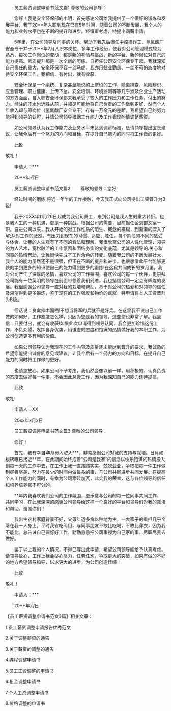 


　　员工薪资调整申请书范文篇1
尊敬的公司领导：

　　您好！我是安全环保部的小明，首先感谢公司给我提供了一个很好的锻炼和发展平台，我于20**年入职到现在已有5年时间，随着公司的不断发展，我个人的能力和业务水平也在不断的提升和进步。经慎重考虑，特提出调薪申请。

　　5年里，在公司领导及同事的关怀、帮助下我先后担任中控操作工、氢氟酸厂安全专干并于20**年7月入职本岗位，多年工作经历，使我对公司管理模式较为熟悉，每次工作岗位的变动，都是新的考验与挑战，新的平台、新的岗位对自己的能力提高、素质提升都是一次全新的历练。自担任公司安全环保专干起，我就深知自己责任的重大，安全环保不容一丝马虎，我亦用兢业勤恳、一丝不苟的态度地对待安全环保工作。我相信，有付出，就有收获。

　　安全环保是一个系统、复杂甚至能说的上繁琐的工作，隐患排查、风险辨识、应急管理、职业健康、上传下达、安全培训、环境监测等等几乎涉及企业生产活动的方方面面，自入职安全环保部来我承受了较大的工作压力和工作任务，付出的努力、倾注的汗水也远胜从前，并竭尽可能地将自己负责的工作做到更好，然而个人年收入却与原岗位（氢氟酸厂安全专干）存有一万余元的差距。我希望自己的努力能得到领导的认可，并请公司领导根据工作能力及工作表现酌情调整薪资。

　　如公司领导认为我工作能力及业务水平未达到调薪标准，恳请领导提出宝贵建议，让我今后有一个努力的方向和目标，在提升自己能力的同时将工作做的更好。

　　此致

敬礼！

　　申请人：***

　　20**年*月*日

　　员工薪资调整申请书范文篇2
　　尊敬的领导：您好!

　　经过时间的磨练,将近一年半的工作接触，今天我正式向公司提出工资晋升为B级!

　　我于20XX年11月26日起成为我公司员工，来到公司是我人生的重大转折。也是我人生的一种机遇，更是一种挑战。根据公司的需要，目前担任企划部文案一职。自进公司以来，我从开始的对工作性质的陌生、概念的模糊，到渐渐的深入了解;从对工作的茫然，有压力到现在的习惯、适应、胜任。每个阶段的不同的感受与体会，让我的人生观有了不同的看法和理解。我很欣赏公司的人性化管理，领导的为人艺术，宽松融洽的工作氛围和团结务实的文化底蕴，尤其是领导的.关心和同事的热情帮助，让我很快完成了工作角色的转变。随着我公司的不断发展壮大，我个人的能力虽然还不是很强，但正在不断的提升和进步。也很想借此平台能够更快的学到更多的知识使自己的能力得到更多的锻炼!在这段共同成长的岁月里，我对公司产生了深厚的感情，喜欢公司的工作氛围，喜欢公司的每一个伙伴，更崇拜公司能有一位英明的领导在前面带领着我们前进，我也坚信公司一定会有辉煌的发展。我很感谢公司领导一直对我的栽培和帮助，基于对公司的热爱和对领导的信任及渴望得到更多锻炼，鉴于现在的工作强度和物价的疯涨，特申请将本人工资晋升为B级。

　　俗话说：良禽择木而栖!不想当将军的兵就不是好兵。在这里我不说自己工作做的如何好、工作态度怎么样，只因为您是我的领导，这些您也非常了解。我坚信：只要付出，就会有收获!如果此次申请得到领导认同，我会更加珍惜这份工作，不负众望，发挥自身优势，用谦虚的态度和饱满的热情做好我的本职工作，为公司创造更多有利的价值。

　　如果公司领导认为我现在的工作内容及质量还未能达到晋升的要求，我诚恳的希望您能提出诚肯的意见或建议，让我今后有一个努力的方向和目标，在提升自己能力的同时将工作做的更好。

　　也请您放心，如果公司不予考虑，我仍然会像以前一样，用积极的、认真负责的态度去做好每一件事，不会因此怠慢工作，因为我深知自己的能力还待提高。

　　此致

敬礼!

　　申请人：XX

　　20xx年x月x日

　　员工薪资调整申请书范文篇3
尊敬的公司领导：

　　您好！

　　首先，我有幸自***年**月份入进入****，非常感谢公司对我的支持与栽培。日月如梭转眼已接近**年，在此期间始终抱着“公司是我家”的信念以快乐饱满的热情投入到每一天的工作中去，在工作上我一直踏踏实实、兢兢业业，争取把每一件工作做到尽善尽美，努力在最少的时间内做最多的事，与公司共同进步共同发展。在提高个人工作能力的同时，有幸为公司添砖加瓦，此实我的荣幸，这与各位领导的信任和培养培养密不可分的。

　　**年内我喜欢我们公司的工作氛围，更乐意与公司的每一位同事共同工作，共同学习，在此我深深的感谢公司领导给这样一个良好的平台和领导们对我的栽培和帮助，谢谢你们！

　　我出生农村家庭背景不好，父母年迈多病以种地为生，一大家子的重担几乎全落在我一人身上。平时我省吃简用，与同事朋友不敢比吃喝，不敢比穿衣，因为我不能比。总告诫自己要好好工作，勤勤恳恳把公司事视为自己家的事，尽职尽责去做好。

　　鉴于以上我的个人情况，不得已写出此申请，希望公司领导能给予认真考虑，请领导放心，工作上我会尽心尽力，任劳任怨，争取更大的突破，如果有做的不好的地方希望领导指导，以求更大的进步，为公司创造佳绩！

　　此致

敬礼！

　　申请人：***

　　20**年*月*日

【员工薪资调整申请书范文3篇】相关文章：

1.员工薪资调整申请报告优秀范文

2.关于调整薪资的通告

3.关于薪资的调整的通告

4.课程调整申请书

5.员工工资调整的申请书

6.租金调整申请书

7.个人工资调整申请书

8.价格调整的申请书